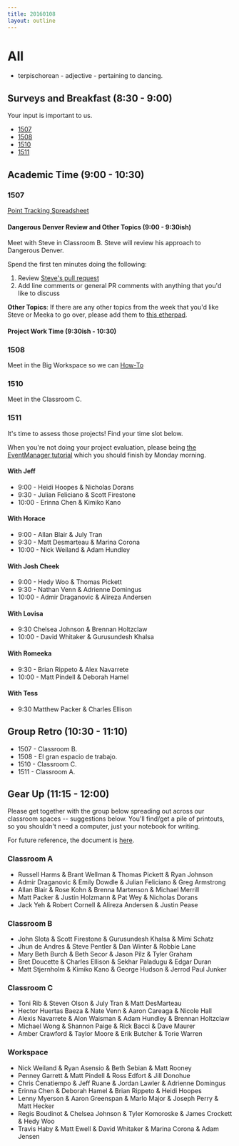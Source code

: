 ```yaml
---
title: 20160108
layout: outline
---
```


# All

* terpischorean - adjective - pertaining to dancing.

## Surveys and Breakfast (8:30 - 9:00)

Your input is important to us.

* [1507](https://docs.google.com/forms/d/1YcqKNRCXTFI_6qnMu8uFbvr6kL1iHEQBhTEgMJFQblI/viewform)
* [1508](http://goo.gl/forms/Sfj4L2WIH3)
* [1510](https://docs.google.com/a/casimircreative.com/forms/d/1M_cAQ_kSMlCwLyqfO1li4HFi8ynFB2l-sBGcdDhCw-E/viewform)
* [1511]()

## Academic Time (9:00 - 10:30)

### 1507

[Point Tracking Spreadsheet](https://docs.google.com/spreadsheets/u/1/d/1j9KcMmPYjxsdakNbYg66ysWpFzWGPQi6PGOVPHNUu5U/edit#gid=266001734)

#### Dangerous Denver Review and Other Topics (9:00 - 9:30ish)

Meet with Steve in Classroom B. Steve will review his approach to Dangerous Denver.

Spend the first ten minutes doing the following:

1. Review [Steve's pull request](https://github.com/turingschool-examples/dangerous-denver/pull/1)
1. Add line comments or general PR comments with anything that you'd like to discuss

**Other Topics**: If there are any other topics from the week that you'd like Steve or Meeka to go over, please add them to [this etherpad](https://public.etherpad-mozilla.org/p/1507-2016-01-08).

#### Project Work Time (9:30ish - 10:30)

### 1508

Meet in the Big Workspace so we can [How-To](https://github.com/turingschool/lesson_plans/blob/master/ruby_03-professional_rails_applications/howto-howto.md)

### 1510

Meet in the Classroom C.

### 1511

It's time to assess those projects! Find your time slot below.

When you're not doing your project evaluation, please being [the EventManager tutorial](http://tutorials.jumpstartlab.com/projects/eventmanager.html) which you should finish by Monday morning.

#### With Jeff

* 9:00 - Heidi Hoopes & Nicholas Dorans
* 9:30 - Julian Feliciano & Scott Firestone
* 10:00 - Erinna Chen & Kimiko Kano

#### With Horace

* 9:00 - Allan Blair & July Tran
* 9:30 - Matt Desmarteau & Marina Corona
* 10:00 - Nick Weiland & Adam Hundley

#### With Josh Cheek

* 9:00 - Hedy Woo & Thomas Pickett
* 9:30 - Nathan Venn & Adrienne Domingus
* 10:00 - Admir Draganovic & Alireza Andersen

#### With Lovisa

* 9:30 Chelsea Johnson & Brennan Holtzclaw
* 10:00 - David Whitaker & Gurusundesh Khalsa

#### With Romeeka

* 9:30 - Brian Rippeto & Alex Navarrete
* 10:00 - Matt Pindell & Deborah Hamel

#### With Tess

* 9:30 Matthew Packer & Charles Ellison

## Group Retro (10:30 - 11:10)

* 1507 - Classroom B.
* 1508 - El gran espacio de trabajo.
* 1510 - Classroom C.
* 1511 - Classroom A.

## Gear Up (11:15 - 12:00)

Please get together with the group below spreading out across our classroom spaces -- suggestions below. You'll find/get a pile of printouts, so you shouldn't need a computer, just your notebook for writing.

For future reference, the document is [here](https://github.com/turingschool/gear-up/blob/master/social_justice_terrorism.markdown).

### Classroom A

* Russell Harms & Brant Wellman & Thomas Pickett & Ryan Johnson
* Admir Draganovic & Emily Dowdle & Julian Feliciano & Greg Armstrong
* Allan Blair & Rose Kohn & Brenna Martenson & Michael Merrill
* Matt Packer & Justin Holzmann & Pat Wey & Nicholas Dorans
* Jack Yeh & Robert Cornell & Alireza Andersen & Justin Pease

### Classroom B

* John Slota & Scott Firestone & Gurusundesh Khalsa & Mimi Schatz
* Jhun de Andres & Steve Pentler & Dan Winter & Robbie Lane
* Mary Beth Burch & Beth Secor & Jason Pilz & Tyler Graham
* Bret Doucette & Charles Ellison & Sekhar Paladugu & Edgar Duran
* Matt Stjernholm & Kimiko Kano & George Hudson & Jerrod Paul Junker

### Classroom C

* Toni Rib & Steven Olson & July Tran & Matt DesMarteau
* Hector Huertas Baeza & Nate Venn & Aaron Careaga & Nicole Hall
* Alexis Navarrete & Alon Waisman & Adam Hundley & Brennan Holtzclaw
* Michael Wong & Shannon Paige & Rick Bacci & Dave Maurer
* Amber Crawford & Taylor Moore & Erik Butcher & Torie Warren

### Workspace

* Nick Weiland & Ryan Asensio & Beth Sebian & Matt Rooney
* Penney Garrett & Matt Pindell & Ross Edfort & Jill Donohue
* Chris Cenatiempo & Jeff Ruane & Jordan Lawler & Adrienne Domingus
* Erinna Chen & Deborah Hamel & Brian Rippeto & Heidi Hoopes
* Lenny Myerson & Aaron Greenspan & Marlo Major & Joseph Perry & Matt Hecker
* Regis Boudinot & Chelsea Johnson & Tyler Komoroske & James Crockett & Hedy Woo
* Travis Haby & Matt Ewell & David Whitaker & Marina Corona & Adam Jensen
